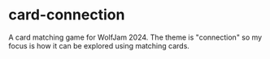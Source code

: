 # card-connection
 A card matching game for WolfJam 2024. The theme is "connection" so my focus is how it can be explored using matching cards.
